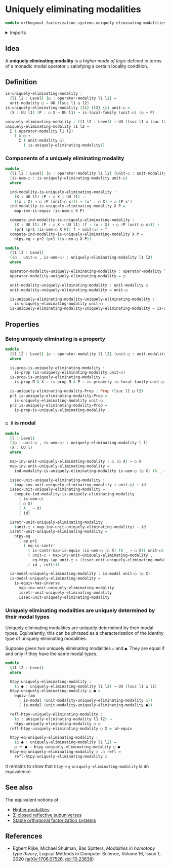 # Uniquely eliminating modalities

```agda
module orthogonal-factorization-systems.uniquely-eliminating-modalities where
```

<details><summary>Imports</summary>

```agda
open import foundation.contractible-maps
open import foundation.contractible-types
open import foundation.dependent-pair-types
open import foundation.equivalences
open import foundation.function-extensionality
open import foundation.functions
open import foundation.homotopies
open import foundation.identity-types
open import foundation.propositions
open import foundation.univalence
open import foundation.universe-levels

open import orthogonal-factorization-systems.local-types
open import orthogonal-factorization-systems.modal-operators
```

</details>

## Idea

A **uniquely eliminating modality** is a _higher mode of logic_ defined in terms
of a monadic modal operator `○` satisfying a certain locality condition.

## Definition

```agda
is-uniquely-eliminating-modality :
  {l1 l2 : Level} {○ : operator-modality l1 l2} →
  unit-modality ○ → UU (lsuc l1 ⊔ l2)
is-uniquely-eliminating-modality {l1} {l2} {○} unit-○ =
  (X : UU l1) (P : ○ X → UU l1) → is-local-family (unit-○) (○ ∘ P)

uniquely-eliminating-modality : (l1 l2 : Level) → UU (lsuc l1 ⊔ lsuc l2)
uniquely-eliminating-modality l1 l2 =
  Σ ( operator-modality l1 l2)
    ( λ ○ →
      Σ ( unit-modality ○)
        ( is-uniquely-eliminating-modality))
```

### Components of a uniquely eliminating modality

```agda
module _
  {l1 l2 : Level} {○ : operator-modality l1 l2} {unit-○ : unit-modality ○}
  (is-uem-○ : is-uniquely-eliminating-modality unit-○)
  where

  ind-modality-is-uniquely-eliminating-modality :
    (X : UU l1) (P : ○ X → UU l1) →
    ((x : X) → ○ (P (unit-○ x))) → (x' : ○ X) → ○ (P x')
  ind-modality-is-uniquely-eliminating-modality X P =
    map-inv-is-equiv (is-uem-○ X P)

  compute-ind-modality-is-uniquely-eliminating-modality :
    (X : UU l1) (P : ○ X → UU l1) (f : (x : X) → ○ (P (unit-○ x))) →
    (pr1 (pr1 (is-uem-○ X P)) f ∘ unit-○) ~ f
  compute-ind-modality-is-uniquely-eliminating-modality X P =
    htpy-eq ∘ pr2 (pr1 (is-uem-○ X P))

module _
  {l1 l2 : Level}
  ((○ , unit-○ , is-uem-○) : uniquely-eliminating-modality l1 l2)
  where

  operator-modality-uniquely-eliminating-modality : operator-modality l1 l2
  operator-modality-uniquely-eliminating-modality = ○

  unit-modality-uniquely-eliminating-modality : unit-modality ○
  unit-modality-uniquely-eliminating-modality = unit-○

  is-uniquely-eliminating-modality-uniquely-eliminating-modality :
    is-uniquely-eliminating-modality unit-○
  is-uniquely-eliminating-modality-uniquely-eliminating-modality = is-uem-○
```

## Properties

### Being uniquely eliminating is a property

```agda
module _
  {l1 l2 : Level} {○ : operator-modality l1 l2} (unit-○ : unit-modality ○)
  where

  is-prop-is-uniquely-eliminating-modality :
    is-prop (is-uniquely-eliminating-modality unit-○)
  is-prop-is-uniquely-eliminating-modality =
    is-prop-Π λ X → is-prop-Π λ P → is-property-is-local-family unit-○ (○ ∘ P)

  is-uniquely-eliminating-modality-Prop : Prop (lsuc l1 ⊔ l2)
  pr1 is-uniquely-eliminating-modality-Prop =
    is-uniquely-eliminating-modality unit-○
  pr2 is-uniquely-eliminating-modality-Prop =
    is-prop-is-uniquely-eliminating-modality
```

### `○ X` is modal

```agda
module _
  {l : Level}
  ((○ , unit-○ , is-uem-○) : uniquely-eliminating-modality l l)
  (X : UU l)
  where

  map-inv-unit-uniquely-eliminating-modality : ○ (○ X) → ○ X
  map-inv-unit-uniquely-eliminating-modality =
    ind-modality-is-uniquely-eliminating-modality is-uem-○ (○ X) (λ _ → X) id

  issec-unit-uniquely-eliminating-modality :
    (map-inv-unit-uniquely-eliminating-modality ∘ unit-○) ~ id
  issec-unit-uniquely-eliminating-modality =
    compute-ind-modality-is-uniquely-eliminating-modality
      ( is-uem-○)
      ( ○ X)
      ( λ _ → X)
      ( id)

  isretr-unit-uniquely-eliminating-modality :
    (unit-○ ∘ map-inv-unit-uniquely-eliminating-modality) ~ id
  isretr-unit-uniquely-eliminating-modality =
    htpy-eq
      ( ap pr1
        ( eq-is-contr'
          ( is-contr-map-is-equiv (is-uem-○ (○ X) (λ _ → ○ X)) unit-○)
          ( unit-○ ∘ map-inv-unit-uniquely-eliminating-modality ,
            eq-htpy (ap unit-○ ∘ (issec-unit-uniquely-eliminating-modality)))
          ( id , refl)))

  is-modal-uniquely-eliminating-modality : is-modal unit-○ (○ X)
  is-modal-uniquely-eliminating-modality =
    is-equiv-has-inverse
      map-inv-unit-uniquely-eliminating-modality
      isretr-unit-uniquely-eliminating-modality
      issec-unit-uniquely-eliminating-modality
```

### Uniquely eliminating modalities are uniquely determined by their modal types

Uniquely eliminating modalities are uniquely determined by their modal types.
Equivalently, this can be phrazed as a characterization of the identity type of
uniquely eliminating modalities.

Suppose given two uniquely eliminating modalities `○` and `●`. They are equal if
and only if they have the same modal types.

```agda
module _
  {l1 l2 : Level}
  where

  htpy-uniquely-eliminating-modality :
    (○ ● : uniquely-eliminating-modality l1 l2) → UU (lsuc l1 ⊔ l2)
  htpy-uniquely-eliminating-modality ○ ● =
    equiv-fam
      ( is-modal (unit-modality-uniquely-eliminating-modality ○))
      ( is-modal (unit-modality-uniquely-eliminating-modality ●))

  refl-htpy-uniquely-eliminating-modality :
    (○ : uniquely-eliminating-modality l1 l2) →
    htpy-uniquely-eliminating-modality ○ ○
  refl-htpy-uniquely-eliminating-modality ○ X = id-equiv

  htpy-eq-uniquely-eliminating-modality :
    (○ ● : uniquely-eliminating-modality l1 l2) →
    ○ ＝ ● → htpy-uniquely-eliminating-modality ○ ●
  htpy-eq-uniquely-eliminating-modality ○ .○ refl =
    refl-htpy-uniquely-eliminating-modality ○
```

It remains to show that `htpy-eq-uniquely-eliminating-modality` is an
equivalence.

## See also

The equivalent notions of

- [Higher modalities](orthogonal-factorization-systems.higher-modalities.md)
- [Σ-closed reflective subuniverses](orthogonal-factorization-systems.sigma-closed-reflective-subuniverses.md)
- [Stable orthogonal factorization systems](orthogonal-factorization-systems.stable-orthogonal-factorization-systems.md)

## References

- Egbert Rijke, Michael Shulman, Bas Spitters, _Modalities in homotopy type
  theory_, Logical Methods in Computer Science, Volume 16, Issue 1, 2020
  ([arXiv:1706.07526](https://arxiv.org/abs/1706.07526),
  [doi:10.23638](https://doi.org/10.23638/LMCS-16%281%3A2%292020))
